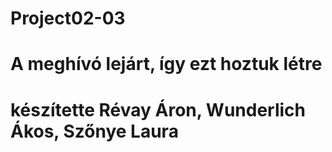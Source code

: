 # Project02-03
# A meghívó lejárt, így ezt hoztuk létre
# készítette Révay Áron, Wunderlich Ákos, Szőnye Laura
